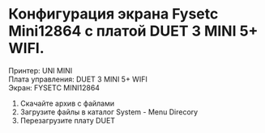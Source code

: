 # Конфигурация экрана Fysetc Mini12864 с платой DUET 3 MINI 5+ WIFI.

Принтер: UNI MINI  
Плата управления: DUET 3 MINI 5+ WIFI  
Экран: FYSETC MINI12864  

1. Скачайте архив с файлами  
2. Загрузите файлы в каталог System - Menu Direcory  
3. Перезагрузите плату DUET  
